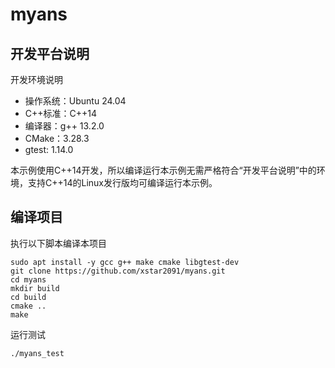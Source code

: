 # myans

## 开发平台说明

开发环境说明

* 操作系统：Ubuntu 24.04
* C++标准：C++14
* 编译器：g++ 13.2.0
* CMake：3.28.3
* gtest: 1.14.0

本示例使用C++14开发，所以编译运行本示例无需严格符合“开发平台说明”中的环境，支持C++14的Linux发行版均可编译运行本示例。

## 编译项目

执行以下脚本编译本项目

```shell
sudo apt install -y gcc g++ make cmake libgtest-dev
git clone https://github.com/xstar2091/myans.git
cd myans
mkdir build
cd build
cmake ..
make
```

运行测试

```shell
./myans_test
```

